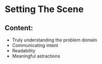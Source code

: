 # Setting The Scene

## Content:

- Truly understanding the problem domain
- Communicating intent
- Readability
- Meaningful astractions
